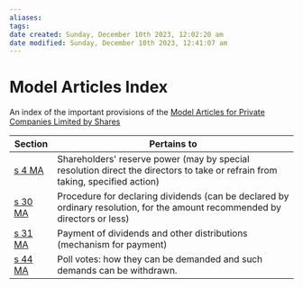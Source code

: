 ```yaml
---
aliases: 
tags: 
date created: Sunday, December 10th 2023, 12:02:20 am
date modified: Sunday, December 10th 2023, 12:41:07 am
---
```


# Model Articles Index

An index of the important provisions of the [Model Articles for Private Companies Limited by Shares](https://www.gov.uk/government/publications/model-articles-for-private-companies-limited-by-shares/model-articles-for-private-companies-limited-by-shares)

Section | Pertains to
---|---
[s 4 MA](https://www.gov.uk/government/publications/model-articles-for-private-companies-limited-by-shares/model-articles-for-private-companies-limited-by-shares#reservepower) | Shareholders' reserve power (may by special resolution direct the directors to take or refrain from taking, specified action)
[s 30 MA](https://www.gov.uk/government/publications/model-articles-for-private-companies-limited-by-shares/model-articles-for-private-companies-limited-by-shares#declaringdividends) | Procedure for declaring dividends (can be declared by ordinary resolution, for the amount recommended by directors or less)
[s 31 MA](https://www.gov.uk/government/publications/model-articles-for-private-companies-limited-by-shares/model-articles-for-private-companies-limited-by-shares#paydividends) | Payment of dividends and other distributions (mechanism for payment)
[s 44 MA](https://www.gov.uk/government/publications/model-articles-for-private-companies-limited-by-shares/model-articles-for-private-companies-limited-by-shares#pollvotes) | Poll votes: how they can be demanded and such demands can be withdrawn.
